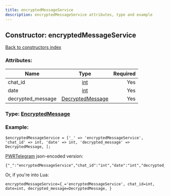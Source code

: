 ```yaml
---
title: encryptedMessageService
description: encryptedMessageService attributes, type and example
---
```

## Constructor: encryptedMessageService  
[Back to constructors index](index.md)



### Attributes:

| Name     |    Type       | Required |
|----------|:-------------:|---------:|
|chat\_id|[int](../types/int.md) | Yes|
|date|[int](../types/int.md) | Yes|
|decrypted\_message|[DecryptedMessage](../types/DecryptedMessage.md) | Yes|



### Type: [EncryptedMessage](../types/EncryptedMessage.md)


### Example:

```
$encryptedMessageService = ['_' => 'encryptedMessageService', 'chat_id' => int, 'date' => int, 'decrypted_message' => DecryptedMessage, ];
```  

[PWRTelegram](https://pwrtelegram.xyz) json-encoded version:

```
{"_":"encryptedMessageService","chat_id":"int","date":"int","decrypted_message":"DecryptedMessage"}
```


Or, if you're into Lua:  


```
encryptedMessageService={_='encryptedMessageService', chat_id=int, date=int, decrypted_message=DecryptedMessage, }

```


